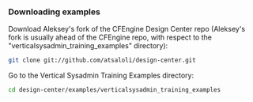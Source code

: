 ### Downloading examples

Download Aleksey's fork of the CFEngine Design Center repo
(Aleksey's fork is usually ahead of the CFEngine repo, with
respect to the "verticalsysadmin\_training\_examples" directory):

```bash
git clone git://github.com/atsaloli/design-center.git 
```

Go to the Vertical Sysadmin Training Examples directory:

```bash
cd design-center/examples/verticalsysadmin_training_examples	
```
